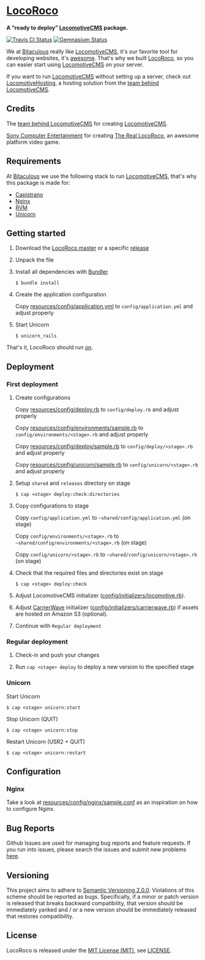 [LocoRoco]
==========

**A “ready to deploy” [LocomotiveCMS] package.**

[![Travis CI Status][Travis CI Status]][Travis CI]
[![Gemnasium Status][Gemnasium Status]][Gemnasium]

We at [Bitaculous] really like [LocomotiveCMS], it's our favorite tool for developing websites, it's [awesome]. That's
why we built [LocoRoco], so you can easier start using [LocomotiveCMS] on your server.

If you want to run [LocomotiveCMS] without setting up a server, check out [LocomotiveHosting], a hosting solution from
the [team behind LocomotiveCMS].

Credits
-------

The [team behind LocomotiveCMS] for creating [LocomotiveCMS].

[Sony Computer Entertainment] for creating [The Real LocoRoco], an awesome platform video game.

Requirements
------------

At [Bitaculous] we use the following stack to run [LocomotiveCMS], that's why this package is made for:

* [Capistrano]
* [Nginx]
* [RVM]
* [Unicorn]

Getting started
---------------

1. Download the [LocoRoco master] or a specific [release]

2. Unpack the file

3. Install all dependencies with [Bundler]

    ```
    $ bundle install
    ```

4. Create the application configuration

    Copy [resources/config/application.yml] to `config/application.yml` and adjust properly

5. Start Unicorn

    ```
    $ unicorn_rails
    ```

That's it, LocoRoco should run [on].

Deployment
----------

### First deployment

1. Create configurations

    Copy [resources/config/deploy.rb] to `config/deploy.rb` and adjust properly

    Copy [resources/config/environments/sample.rb] to `config/environments/<stage>.rb` and adjust properly

    Copy [resources/config/deploy/sample.rb] to `config/deploy/<stage>.rb` and adjust properly

    Copy [resources/config/unicorn/sample.rb] to `config/unicorn/<stage>.rb` and adjust properly

2. Setup `shared` and `releases` directory on stage

    ```
    $ cap <stage> deploy:check:directories
    ```

3. Copy configurations to stage

    Copy `config/application.yml` to `~shared/config/application.yml` (on stage)

    Copy `config/environments/<stage>.rb` to `~shared/config/environments/<stage>.rb` (on stage)

    Copy `config/unicorn/<stage>.rb` to `~shared/config/unicorn/<stage>.rb` (on stage)

4. Check that the required files and directories exist on stage

    ```
    $ cap <stage> deploy:check
    ```

5. Adjust LocomotiveCMS initializer ([config/initializers/locomotive.rb]).

6. Adjust [CarrierWave] initializer ([config/initializers/carrierwave.rb]) if assets are hosted on Amazon S3 (optional).

7. Continue with `Regular deployment`

### Regular deployment

1. Check-in and push your changes

2. Run ```cap <stage> deploy``` to deploy a new version to the specified stage

### Unicorn

Start Unicorn

```
$ cap <stage> unicorn:start
```

Stop Unicorn (QUIT)

```
$ cap <stage> unicorn:stop
```

Restart Unicorn (USR2 + QUIT)

```
$ cap <stage> unicorn:restart
```

Configuration
-------------

### Nginx

Take a look at [resources/config/nginx/sample.conf] as an inspiration on how to configure Nginx.

Bug Reports
-----------

Github Issues are used for managing bug reports and feature requests. If you run into issues, please search the issues
and submit new problems [here].

Versioning
----------

This project aims to adhere to [Semantic Versioning 2.0.0]. Violations of this scheme should be reported as bugs.
Specifically, if a minor or patch version is released that breaks backward compatibility, that version should be
immediately yanked and / or a new version should be immediately released that restores compatibility.

License
-------

LocoRoco is released under the [MIT License (MIT)], see [LICENSE].

[awesome]: http://www.locomotivecms.com/features "LocomotiveCMS features"
[Bitaculous]: http://bitaculous.com "It's all about the bits, baby!"
[Bundler]: http://bundler.io "The best way to manage a Ruby application's gems"
[Capistrano]: http://capistranorb.com "A remote server automation and deployment tool written in Ruby."
[CarrierWave]: https://github.com/carrierwaveuploader/carrierwave "Classier solution for file uploads for Rails, Sinatra and other Ruby web frameworks"
[config/initializers/carrierwave.rb]: https://github.com/bitaculous/locoroco/blob/master/config/initializers/carrierwave.rb "CarrierWave initializer"
[config/initializers/locomotive.rb]: https://github.com/bitaculous/locoroco/blob/master/config/initializers/locomotive.rb "LocomotiveCMS initializer"
[Gemnasium]: https://gemnasium.com/bitaculous/locoroco "LocoRoco at Gemnasium"
[Gemnasium Status]: http://img.shields.io/gemnasium/bitaculous/locoroco.svg?style=flat "Gemnasium Status"
[here]: https://github.com/bitaculous/locoroco/issues "Github Issues"
[LICENSE]: https://raw.githubusercontent.com/bitaculous/locoroco/master/LICENSE "License"
[LocomotiveCMS]: http://locomotivecms.com "An open source CMS for Rails"
[LocomotiveHosting]: https://locomotivehosting.com "Host your LocomotiveCMS website here."
[LocoRoco]: http://bitaculous.github.io/locoroco "A “ready to deploy” LocomotiveCMS package."
[LocoRoco master]: https://github.com/bitaculous/locoroco/archive/master.zip "Download the LocoRoco master as a zip file"
[MIT License (MIT)]: http://opensource.org/licenses/MIT "The MIT License (MIT)"
[Nginx]: http://nginx.com "A free, open-source, high-performance HTTP server and reverse proxy"
[on]: http://0.0.0.0:8080 "LocomotiveCMS installation"
[release]: https://github.com/bitaculous/locoroco/releases "LocoRoco releases"
[resources/config/application.yml]: https://github.com/bitaculous/locoroco/blob/master/resources/config/application.yml "Application configuration"
[resources/config/deploy.rb]: https://github.com/bitaculous/locoroco/blob/master/resources/config/deploy.rb "Deploy configuration"
[resources/config/deploy/sample.rb]: https://github.com/bitaculous/locoroco/blob/master/resources/config/deploy/sample.rb "Deploy configuration (sample)"
[resources/config/environments/sample.rb]: https://github.com/bitaculous/locoroco/blob/master/resources/config/environments/sample.rb "Environment configuration (sample)"
[resources/config/nginx/sample.conf]: https://github.com/bitaculous/locoroco/blob/master/resources/config/nginx/sample.conf "Nginx configuration (sample)"
[resources/config/unicorn/sample.rb]: https://github.com/bitaculous/locoroco/blob/master/resources/config/unicorn/sample.rb "Unicorn configuration (sample)"
[RVM]: https://rvm.io "Ruby Version Manager"
[Semantic Versioning 2.0.0]: http://semver.org "Semantic Versioning 2.0.0"
[Sony Computer Entertainment]: http://www.scei.co.jp/index_e.html "Sony Computer Entertainment"
[team behind LocomotiveCMS]: http://locomotivecms.com/crew "The crew behind LocomotiveCMS"
[The Real LocoRoco]: http://en.wikipedia.org/wiki/LocoRoco "LocoRoco"
[Travis CI]: https://travis-ci.org/bitaculous/locoroco "LocoRoco at Travis CI"
[Travis CI Status]: http://img.shields.io/travis/bitaculous/locoroco.svg?style=flat "Travis CI Status"
[Unicorn]: http://unicorn.bogomips.org "Rack HTTP server for fast clients and Unix"
